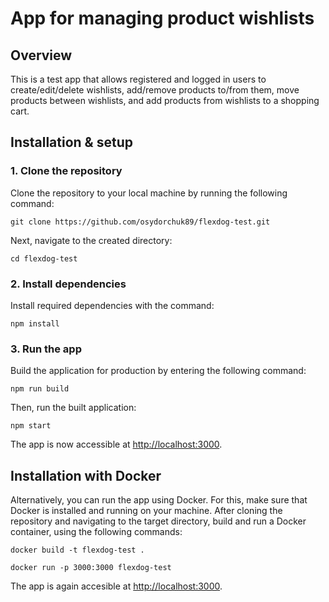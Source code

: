 # App for managing product wishlists

## Overview

This is a test app that allows registered and logged in users to create/edit/delete wishlists, add/remove products to/from them, move products between wishlists, and add products from wishlists to a shopping cart.

## Installation & setup

### 1. Clone the repository

Clone the repository to your local machine by running the following command:

```
git clone https://github.com/osydorchuk89/flexdog-test.git
```

Next, navigate to the created directory:

```
cd flexdog-test
```

### 2. Install dependencies

Install required dependencies with the command:

```
npm install
```

### 3. Run the app

Build the application for production by entering the following command:

```
npm run build
```

Then, run the built application:

```
npm start
```

The app is now accessible at [http://localhost:3000](http://localhost:3000).

## Installation with Docker

Alternatively, you can run the app using Docker. For this, make sure that Docker is installed and running on your machine. After cloning the repository and navigating to the target directory, build and run a Docker container, using the following commands:

```
docker build -t flexdog-test .
```

```
docker run -p 3000:3000 flexdog-test
```

The app is again accesible at [http://localhost:3000](http://localhost:3000).

